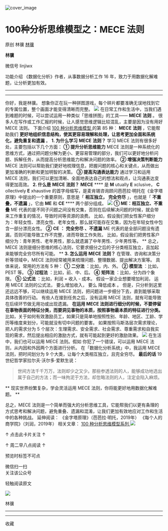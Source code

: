 ![cover_image](https://mmbiz.qpic.cn/mmbiz_jpg/giaycic3UNwo3qKibvZKWFF3IFV38eSWXXwFoutRxlH5hdeE4iap4Wibrx44SYWib8vDvREmw2VIkZOx1VQOSrKGf36w/0?wx_fmt=jpeg)

#  100种分析思维模型之：MECE 法则

原创  林骥  [ 林骥 ](javascript:void\(0\);)

**林骥**

微信号  linjiwx

功能介绍  《数据化分析》作者，从事数据分析工作 16 年，致力于用数据化解难题，让分析更加有效。

__ __

__ _ _ _ _

你好，我是林骥。  想象你正在玩一种拼图游戏，每个碎片都要准确无误地找到它的专属位置，整个画面才能变得清晰而完整。
![](https://mmbiz.qpic.cn/mmbiz_png/giaycic3UNwo3qKibvZKWFF3IFV38eSWXXwBhzhhdDQhkrkNB42ooaLjZAu6R15aaFrsXLK4ibFLHEwx7iaaJwNVuuQ/640?wx_fmt=png&from=appmsg)
在日常工作和生活中，当我们遇到难题的时候，可以尝试运用一种类似「思维拼图」的工具—— **MECE 法则** 。
很多人在写作或工作汇报的时候，让人感觉思维逻辑比较混乱，主要是因为没有用好 MECE 法则。  下面介绍  [ 100 种分析思维模型
](https://mp.weixin.qq.com/mp/appmsgalbum?__biz=MzA4ODE2OTIxMw==&action=getalbum&album_id=1701638273011351554#wechat_redirect)
的第 85 种： **MECE** **法则** ，它能帮助我们 **更好地组织信息结构，使其更容易理解和处理，让思考更加全面和系统化，避免重复和遗漏**
。  **1\. 为什么学习** **MECE** **法则？** 学习 MECE 法则有很多好处，主要包括以下几个方面：  **① 提升分析思维能力**
MECE 法则是一种系统化的思维方式，通过把问题分解为更小、更容易管理的部分，我们可以更好地分析问题、拆解任务，从而提高分析思维能力和解决问题的效率。
**② 增强决策判断能力** MECE 法则可以帮助我们更好地梳理信息，把握问题的核心和关键点，从而做出更加准确的判断和更加明智的决策。  **③
提高沟通表达能力** 通过学习和运用 MECE 法则，我们可以更加清晰、全面地表达自己的想法和观点，让沟通表达变得更加高效。  **2\. 什么是**
**MECE** **法则？** **MECE** **** 是 **M** utually **E** xclusive， **C**
ollectively **E** xhaustive 的首字母缩写，是麦肯锡咨询顾问芭芭拉·明托在《金字塔原理》中提出的一个重要原则，意思是「
**相互独立，** **完全穷尽** 」，也就是「 **不重叠，不遗漏** 」，它由 **ME** 和 **CE** **** 两个部分组成。
![](https://mmbiz.qpic.cn/mmbiz_png/giaycic3UNwo3qKibvZKWFF3IFV38eSWXXwnZEqibElbuZaWyQRxAGp0215vYichITJCqqne6IFBqoP9mRxnjrKic7Ow/640?wx_fmt=png&from=appmsg)
**① ME：相互独立、不重叠** ME 代表的是不同子问题之间没有交集，否则在后续解决问题的时候，就会带来工作重复的情况，导致时间等资源的浪费。
比如，假设我们把女性客户细分为：年轻女性、漂亮女性、老年女性，那么就可能存在交集，因为在年轻女性中包含一部分漂亮女性。  **②** **CE**
**：** **完全穷尽** **、不遗漏** ME 代表的是全部问题没有遗漏，否则可能导致工作不完整，进而导致工作失败。
比如，假设我们把男性客户细分为：青年男性、老年男性，那么就遗漏了中年男性、少年男性等。  ** 总之，MECE
法则是细分思维的核心法则，它要求细分之后的子分类相互独立，且加起来能够完全穷尽所有可能。  ** **3\. 怎么运用** **MECE** **法则？**
在管理、咨询和决策分析等领域中，MECE 法则经常被用来梳理问题、整理数据、提出解决方案等。  具体来说，常用的方法有 5 种：  **①**
**二分法** ：比如，内、外。  **② 模型法** ：比如，PEST 等。  **③ 过程法** ：比如，前、中、后。  **④** **矩阵法**
：比如，分为四个象限。  **⑤** **公式法** ：比如，利润 = 收入 - 成本。  假设一家企业想要增加利润，  运用 MECE 法则的公式法，
要么增加收入，  要么  降低成本  。  但是，只分析到这里还远远不够，可以继续运用 MECE 法则，把问题进一步细分下去，直到能够采取具体改善的行动。
有些人在接到任务之后，没有运用 MECE 法则，就有可能导致在后续环节做无用功或出现遗漏。  **在运用 MECE
法则进行细分的时候，不要停留在事物表面的特征分类，而要洞见事物的本质，按照事物最本质的特征进行分类。**
比如，关于如何有效激励员工，如果只是简单地按照性别、年龄、地区、工龄、学历等维度来划分，可能就没有切中问题的要害。
如果按照马斯洛层次需求理论，把人的需求分为 5
个层次：生理需求、安全需求、社会需求、尊重需求和自我实现的需求，然后提出相应的激励方式，就有可能起到更好的激励效果。
![](https://mmbiz.qpic.cn/mmbiz_png/giaycic3UNwo3qKibvZKWFF3IFV38eSWXXwBE4dWqXd3zPO8GZt7r9g452LNV3PzaEB72uctU0ibYvIibeG2h0Hateg/640?wx_fmt=png&from=appmsg)
在生活中，我们也可以运用 MECE 法则。假如  你犯了一个错误，可以运用 MECE 法则，从内因和外因两个方面进行分析。  在「数据化分析系统」中，我运用
MECE 法则，把时间划分为 9 个大类，让每个大类相互独立，且完全穷尽。  **最后的话** 19 世纪哲学家拉尔夫·沃尔多·爱默生说：

> 世间方法千千万万，法则却少之又少。那些参透法则的人，能够成功地选出属于自己的方法；而一味拘泥于方法，却忽略法则的人，注定会陷入麻烦。

** 现实世界纷繁复杂，学会灵活运用 MECE 法则，你将能更好地用数据化解难题。  **

总之，MECE
法则是一个简单而强大的分析思维工具，它能帮我们以更有条理的方式思考和解决问题，避免重叠、遗漏和混淆，让我们更加有效地应对工作和生活中的各种挑战。
延伸阅读：  《金字塔原理》（芭芭拉·明托，2019年）  《每个人的商学院》（刘润，2019年）  相关文章：  [ 100 种分析思维模型系列
](https://mp.weixin.qq.com/mp/appmsgalbum?__biz=MzA4ODE2OTIxMw==&action=getalbum&album_id=1701638273011351554#wechat_redirect)
[
](https://mp.weixin.qq.com/mp/appmsgalbum?__biz=MzA4ODE2OTIxMw==&action=getalbum&album_id=1701638273011351554#wechat_redirect)
[
](https://mp.weixin.qq.com/mp/appmsgalbum?__biz=MzA4ODE2OTIxMw==&action=getalbum&album_id=1701638273011351554#wechat_redirect)
![](https://mmbiz.qpic.cn/mmbiz_png/giaycic3UNwo2wnePy2w2NuLaicpGiaDsyibMzKibAicuvMt5K2AZoueWhlL9e14F1gzlQN3FDlm8nlHwj2VA1ZMjwo1Q/640?wx_fmt=png&from=appmsg)

↑ 点击此卡片关注 ↑

↑  周二早八点阅读  ↑

预览时标签不可点

微信扫一扫  
关注该公众号



轻触阅读原文

![](http://mmbiz.qpic.cn/mmbiz_png/giaycic3UNwo3rBmMJ1emiaHxRCj3Om1wuZZCsgHvFSR3sVQrPsicIlRiaGUicJD8KCZibrmu0FzGBc6aBzfBz3HLIeDA/0?wx_fmt=png)

林骥







****



****



  收藏

